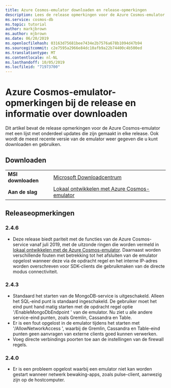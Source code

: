 ```yaml
---
title: Azure Cosmos-emulator downloaden en release-opmerkingen
description: Lees de release opmerkingen voor de Azure Cosmos-emulator en down load deze.
ms.service: cosmos-db
ms.topic: tutorial
author: markjbrown
ms.author: mjbrown
ms.date: 06/20/2019
ms.openlocfilehash: 03163d75681bee7434e2b7576a678b1094d47b94
ms.sourcegitcommit: c2e7595a2966e84dc10afb9a22b74400c4b500ed
ms.translationtype: MT
ms.contentlocale: nl-NL
ms.lasthandoff: 10/05/2019
ms.locfileid: "71973700"
---
```

# <a name="azure-cosmos-emulator---release-notes-and-download-information"></a>Azure Cosmos-emulator-opmerkingen bij de release en informatie over downloaden

Dit artikel bevat de release opmerkingen voor de Azure Cosmos-emulator met een lijst met onderdeel updates die zijn gemaakt in elke release. Ook wordt de meest recente versie van de emulator weer gegeven die u kunt downloaden en gebruiken.

## <a name="download"></a>Downloaden

| | |
|---------|---------|
|**MSI downloaden**|[Microsoft Downloadcentrum](https://aka.ms/cosmosdb-emulator)|
|**Aan de slag**|[Lokaal ontwikkelen met Azure Cosmos-emulator](local-emulator.md)|

## <a name="release-notes"></a>Releaseopmerkingen

### <a name="246"></a>2.4.6

- Deze release biedt pariteit met de functies van de Azure Cosmos-service vanaf juli 2019, met de uitzonde ringen die worden vermeld in [lokaal ontwikkelen met de Azure Cosmos-emulator](local-emulator.md). Daarnaast worden verschillende fouten met betrekking tot het afsluiten van de emulator opgelost wanneer deze via de opdracht regel en het interne IP-adres worden overschreven voor SDK-clients die gebruikmaken van de directe modus connectiviteit.

### <a name="243"></a>2.4.3

- Standaard het starten van de MongoDB-service is uitgeschakeld. Alleen het SQL-eind punt is standaard ingeschakeld. De gebruiker moet het eind punt hand matig starten met de opdracht regel optie '/EnableMongoDbEndpoint ' van de emulator. Nu ziet u alle andere service-eind punten, zoals Gremlin, Cassandra en Table.
- Er is een fout opgelost in de emulator tijdens het starten met '/AllowNetworkAccess ', waarbij de Gremlin, Cassandra en Table-eind punten geen aanvragen van externe clients goed kunnen verwerken.
- Voeg directe verbindings poorten toe aan de instellingen van de firewall regels.

### <a name="240"></a>2.4.0

- Er is een probleem opgelost waarbij een emulator niet kan worden gestart wanneer netwerk bewaking-apps, zoals pulse-client, aanwezig zijn op de hostcomputer.
